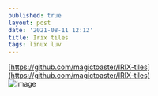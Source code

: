 ```yaml
---
published: true
layout: post
date: '2021-08-11 12:12'
title: Irix tiles
tags: linux luv 
---
```

[https://github.com/magictoaster/IRIX-tiles](https://github.com/magictoaster/IRIX-tiles)  
![image](https://camo.githubusercontent.com/0159bd934e22876514ad9d8970aa5983eacd875ca7aecfedf67a27eaee532d15/68747470733a2f2f692e696d6775722e636f6d2f617a336d6e394b2e706e67)

